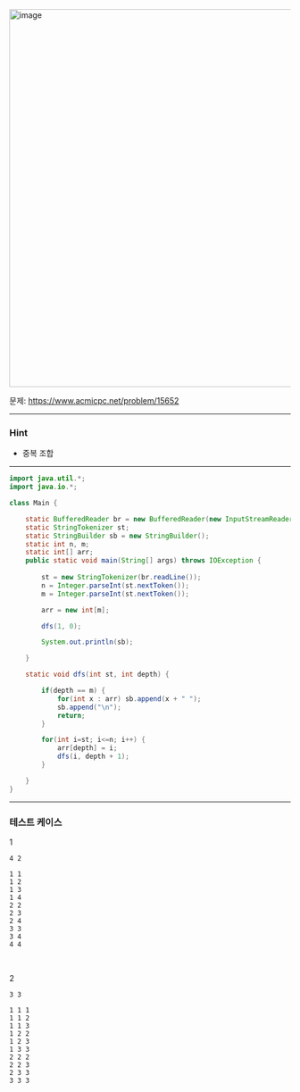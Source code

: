 <img width="1182" height="677" alt="image" src="https://github.com/user-attachments/assets/65d9d029-5fe0-4a7c-a584-7ab0a379a717" />

문제: https://www.acmicpc.net/problem/15652

---

### Hint

- 중복 조합 

---

```java
import java.util.*;
import java.io.*;

class Main {

    static BufferedReader br = new BufferedReader(new InputStreamReader(System.in));
    static StringTokenizer st;
    static StringBuilder sb = new StringBuilder();
    static int n, m;
    static int[] arr;
    public static void main(String[] args) throws IOException {
        
        st = new StringTokenizer(br.readLine());
        n = Integer.parseInt(st.nextToken());
        m = Integer.parseInt(st.nextToken());

        arr = new int[m];

        dfs(1, 0);

        System.out.println(sb);

    }    

    static void dfs(int st, int depth) {

        if(depth == m) {
            for(int x : arr) sb.append(x + " ");
            sb.append("\n");
            return;
        }

        for(int i=st; i<=n; i++) {
            arr[depth] = i;
            dfs(i, depth + 1);
        }

    }
}


```

---

### 테스트 케이스

1
```
4 2
```

```
1 1
1 2
1 3
1 4
2 2
2 3
2 4
3 3
3 4
4 4
```

&nbsp;

2
```
3 3
```

```
1 1 1
1 1 2
1 1 3
1 2 2
1 2 3
1 3 3
2 2 2
2 2 3
2 3 3
3 3 3
```